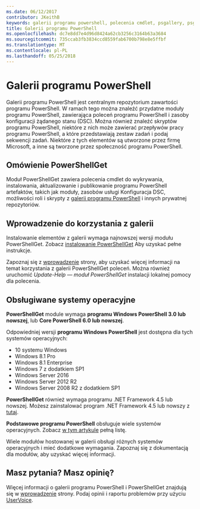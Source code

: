 ```yaml
---
ms.date: 06/12/2017
contributor: JKeithB
keywords: galerii programu powershell, polecenia cmdlet, psgallery, psget
title: Galerii programu PowerShell
ms.openlocfilehash: dc7e8dd7e4d96d8424a62cb3256c3164b63a3684
ms.sourcegitcommit: 735ccab3fb3834ccd8559fab6700b798e8e5ffbf
ms.translationtype: MT
ms.contentlocale: pl-PL
ms.lasthandoff: 05/25/2018
---
```

# <a name="the-powershell-gallery"></a>Galerii programu PowerShell

Galerii programu PowerShell jest centralnym repozytorium zawartości programu PowerShell. W ramach tego można znaleźć przydatne moduły programu PowerShell, zawierająca poleceń programu PowerShell i zasoby konfiguracji żądanego stanu (DSC).
Można również znaleźć skryptów programu PowerShell, niektóre z nich może zawierać przepływów pracy programu PowerShell, a które przedstawiają zestaw zadań i podaj sekwencji zadań. Niektóre z tych elementów są utworzone przez firmę Microsoft, a inne są tworzone przez społeczność programu PowerShell.

## <a name="powershellget-overview"></a>Omówienie PowerShellGet

Moduł PowerShellGet zawiera polecenia cmdlet do wykrywania, instalowania, aktualizowanie i publikowanie programu PowerShell artefaktów, takich jak moduły, zasobów usługi Konfiguracja DSC, możliwości roli i skrypty z [galerii programu PowerShell](https://www.PowerShellGallery.com) i innych prywatnej repozytoriów.

## <a name="getting-started-with-the-gallery"></a>Wprowadzenie do korzystania z galerii

Instalowanie elementów z galerii wymaga najnowszej wersji modułu PowerShellGet.
Zobacz [instalowanie PowerShellGet](installing-psget.md) Aby uzyskać pełne instrukcje.

Zapoznaj się z [wprowadzenie](getting-started.md) strony, aby uzyskać więcej informacji na temat korzystania z galerii PowerShellGet poleceń. Można również uruchomić *Update-Help — moduł PowerShellGet* instalacji lokalnej pomocy dla polecenia.

## <a name="supported-operating-systems"></a>Obsługiwane systemy operacyjne

**PowerShellGet** module wymaga **programu Windows PowerShell 3.0 lub nowszej**, lub **Core PowerShell 6.0 lub nowszej**.

Odpowiedniej wersji **programu Windows PowerShell** jest dostępna dla tych systemów operacyjnych:

- 10 systemu Windows
- Windows 8.1 Pro
- Windows 8.1 Enterprise
- Windows 7 z dodatkiem SP1
- Windows Server 2016
- Windows Server 2012 R2
- Windows Server 2008 R2 z dodatkiem SP1

**PowerShellGet** również wymaga programu .NET Framework 4.5 lub nowszej. Możesz zainstalować program .NET Framework 4.5 lub nowszy z [tutaj](https://msdn.microsoft.com/library/5a4x27ek.aspx).

**Podstawowe programu PowerShell** obsługuje wiele systemów operacyjnych. Zobacz [w tym artykule](https://blogs.msdn.microsoft.com/powershell/2018/01/10/powershell-core-6-0-generally-available-ga-and-supported/) pełną listę.

Wiele modułów hostowanej w galerii obsługi różnych systemów operacyjnych i mieć dodatkowe wymagania. Zapoznaj się z dokumentacją dla modułów, aby uzyskać więcej informacji.

## <a name="got-a-question-have-feedback"></a>Masz pytania? Masz opinię?

Więcej informacji o galerii programu PowerShell i PowerShellGet znajdują się w [wprowadzenie](getting-started.md) strony. Podaj opinii i raportu problemów przy użyciu [UserVoice](http://windowsserver.uservoice.com/forums/301869-powershell).
